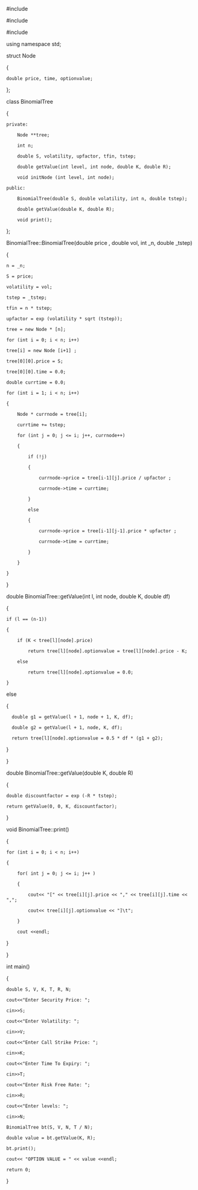 
#include <iostream>

#include <cstdio>

#include <cmath>

using namespace std;

struct Node

{
    
    double price, time, optionvalue;
};

class BinomialTree

{
    
    private:
        
        Node **tree;
        
        int n;
        
        double S, volatility, upfactor, tfin, tstep;
        
        double getValue(int level, int node, double K, double R);
        
        void initNode (int level, int node);
    
    public:
        
        BinomialTree(double S, double volatility, int n, double tstep);
        
        double getValue(double K, double R);
        
        void print();

};

BinomialTree::BinomialTree(double price , double vol, int _n, double _tstep)

{
    
    n = _n;
    
    S = price;
    
    volatility = vol;
    
    tstep = _tstep;
    
    tfin = n * tstep;
    
    upfactor = exp (volatility * sqrt (tstep));
    
    tree = new Node * [n];
    
    for (int i = 0; i < n; i++)
    
    tree[i] = new Node [i+1] ;
    
    tree[0][0].price = S;
    
    tree[0][0].time = 0.0;
    
    double currtime = 0.0;
    
    for (int i = 1; i < n; i++)
    
    {
        
        Node * currnode = tree[i];
        
        currtime += tstep;
        
        for (int j = 0; j <= i; j++, currnode++)
        
        {
            
            if (!j)
            
            {
                
                currnode->price = tree[i-1][j].price / upfactor ;
                
                currnode->time = currtime;
            
            }
            
            else
            
            {
                
                currnode->price = tree[i-1][j-1].price * upfactor ;
                
                currnode->time = currtime;
            
            }
           
        }
    
    }

}

double BinomialTree::getValue(int l, int node, double K, double df)

{
    
    if (l == (n-1))
    
    {
        
        if (K < tree[l][node].price)
            
            return tree[l][node].optionvalue = tree[l][node].price - K;
        
        else
            
            return tree[l][node].optionvalue = 0.0;
    
    }
   
   else
   
   {
      
      double g1 = getValue(l + 1, node + 1, K, df);
      
      double g2 = getValue(l + 1, node, K, df);
      
      return tree[l][node].optionvalue = 0.5 * df * (g1 + g2);
   
   }

}
 

double BinomialTree::getValue(double K, double R)

{
    
    double discountfactor = exp (-R * tstep);
    
    return getValue(0, 0, K, discountfactor);

}

void BinomialTree::print()

{
    
    for (int i = 0; i < n; i++)
    
    {
        
        for( int j = 0; j <= i; j++ )
        
        {
            
            cout<< "[" << tree[i][j].price << "," << tree[i][j].time << ",";
            
            cout<< tree[i][j].optionvalue << "]\t";
        
        }
        
        cout <<endl;
   
   }

}

int main()

{
    
    double S, V, K, T, R, N;
    
    cout<<"Enter Security Price: ";
    
    cin>>S;
    
    cout<<"Enter Volatility: ";
    
    cin>>V;
    
    cout<<"Enter Call Strike Price: ";
    
    cin>>K;
    
    cout<<"Enter Time To Expiry: ";
    
    cin>>T;
    
    cout<<"Enter Risk Free Rate: ";
    
    cin>>R;
    
    cout<<"Enter levels: ";
    
    cin>>N;
    
    BinomialTree bt(S, V, N, T / N);
    
    double value = bt.getValue(K, R);
    
    bt.print();
    
    cout<< "OPTION VALUE = " << value <<endl;
    
    return 0;

}
